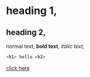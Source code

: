 # heading 1, 
## heading 2, 
normal text, 
**bold text**, 
_italic text_, 
```html
<h1> hello <h2>

```
<a href="https://docs.google.com/spreadsheets/d/1Naxp5um-3ciw1TYzD3Lv29BmOeaSYaqDFgmoG18mLJc/edit?gid=0#gid=0"> 
click here </a>